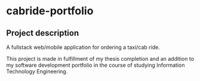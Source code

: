 # cabride-portfolio

## Project description
A fullstack web/mobile application for ordering a taxi/cab ride.

This project is made in fulfillment of my thesis completion and an addition to my software development portfolio in the course of studying Information Technology Engineering.

